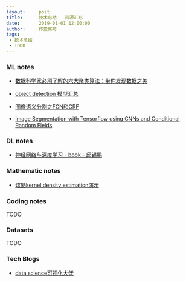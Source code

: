 ```yaml
---
layout:     post
title:      技术总结 - 资源汇总
date:       2019-01-01 12:00:00
author:     作壹條苟
tags:
 - 技术总结
 - TODO
---
```


### ML notes

* [数据科学家必须了解的六大聚类算法：带你发现数据之美](https://www.jiqizhixin.com/articles/the-6-clustering-algorithms-data-scientists-need-to-know)

* [object detection 模型汇总](https://handong1587.github.io/deep_learning/2015/10/09/object-detection.html)

* [图像语义分割之FCN和CRF](https://zhuanlan.zhihu.com/p/22308032)

* [Image Segmentation with Tensorflow using CNNs and Conditional Random Fields](http://warmspringwinds.github.io/tensorflow/tf-slim/2016/12/18/image-segmentation-with-tensorflow-using-cnns-and-conditional-random-fields/)

### DL notes

* [神经网络与深度学习 - book - 邱锡鹏](https://nndl.github.io/)

### Mathematic notes

* [炫酷kernel density estimation演示](https://mathisonian.github.io/kde/)

### Coding notes

TODO

### Datasets

TODO

### Tech Blogs

* [data science可视化大佬](https://mathisonian.com/)
